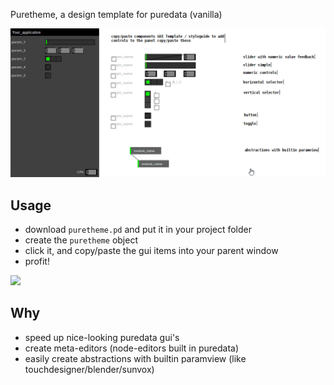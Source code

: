 Puretheme, a design template for puredata (vanilla)

![](https://github.com/coderofsalvation/puretheme/blob/master/puretheme-guide.gif)

## Usage 

* download `puretheme.pd` and put it in your project folder
* create the `puretheme` object
* click it, and copy/paste the gui items into your parent window
* profit!

![](https://github.com/coderofsalvation/puretheme/blob/master/puretheme.gif)

## Why 

* speed up nice-looking puredata gui's
* create meta-editors (node-editors built in puredata)
* easily create abstractions with builtin paramview (like touchdesigner/blender/sunvox)
